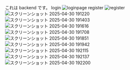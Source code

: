 これは backend です。
login
![loginpage](https://github.com/user-attachments/assets/2d2497b9-21e5-4577-a6c1-79e903be41d5)
register
![register](https://github.com/user-attachments/assets/48f48e82-51f6-4acd-bf59-b0d5a489b52f)
![スクリーンショット 2025-04-30 191220](https://github.com/user-attachments/assets/6e12573e-613f-4605-8e86-342e6acf7d2d)
![スクリーンショット 2025-04-30 191403](https://github.com/user-attachments/assets/c4441f56-aa65-4186-9702-6474278d6064)
![スクリーンショット 2025-04-30 191616](https://github.com/user-attachments/assets/6acc63b8-e0ec-490f-bb38-aaa157e307fd)
![スクリーンショット 2025-04-30 191708](https://github.com/user-attachments/assets/3f8c2892-8edd-4250-aebd-3a923973d4d1)
![スクリーンショット 2025-04-30 191851](https://github.com/user-attachments/assets/87a29945-463f-400d-9205-4f76ab14d1ec)
![スクリーンショット 2025-04-30 191942](https://github.com/user-attachments/assets/da2b0f02-24fd-4695-baee-42ae6a6b9aa9)
![スクリーンショット 2025-04-30 192115](https://github.com/user-attachments/assets/bd3f22cf-8707-4f2c-9032-2d630f590fc3)
![スクリーンショット 2025-04-30 192137](https://github.com/user-attachments/assets/2d6ff5d7-8ab3-4e3d-8273-624dc22d8550)
![スクリーンショット 2025-04-30 192200](https://github.com/user-attachments/assets/c5a26263-0530-436d-8b1e-03f0eef7b438)
